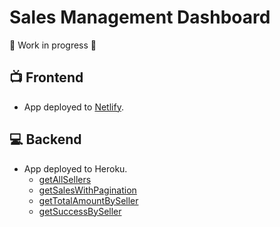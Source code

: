 # Sales Management Dashboard
:construction: Work in progress :construction:
## :tv: Frontend
- App deployed to [Netlify](https://julianocanuto-sales-management-system.netlify.app/).

## :computer: Backend
- App deployed to Heroku.
  - [getAllSellers](https://julianocanuto-sales-management.herokuapp.com/sellers)
  - [getSalesWithPagination](https://julianocanuto-sales-management.herokuapp.com/sales?page=8&size=5&sort=date,desc)
  - [getTotalAmountBySeller](https://julianocanuto-sales-management.herokuapp.com/sales/amount-by-seller)
  - [getSuccessBySeller](https://julianocanuto-sales-management.herokuapp.com/sales/success-by-seller)